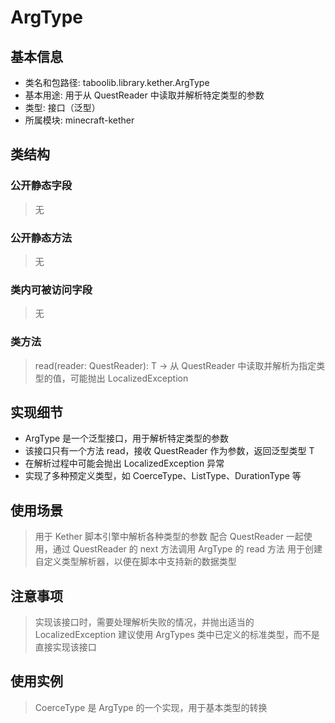 # ArgType

## 基本信息
- 类名和包路径: taboolib.library.kether.ArgType
- 基本用途: 用于从 QuestReader 中读取并解析特定类型的参数
- 类型: 接口（泛型）
- 所属模块: minecraft-kether

## 类结构
### 公开静态字段
> 无

### 公开静态方法
> 无

### 类内可被访问字段
> 无

### 类方法
> read(reader: QuestReader): T -> 从 QuestReader 中读取并解析为指定类型的值，可能抛出 LocalizedException

## 实现细节
- ArgType 是一个泛型接口，用于解析特定类型的参数
- 该接口只有一个方法 read，接收 QuestReader 作为参数，返回泛型类型 T
- 在解析过程中可能会抛出 LocalizedException 异常
- 实现了多种预定义类型，如 CoerceType、ListType、DurationType 等

## 使用场景
> 用于 Kether 脚本引擎中解析各种类型的参数
> 配合 QuestReader 一起使用，通过 QuestReader 的 next 方法调用 ArgType 的 read 方法
> 用于创建自定义类型解析器，以便在脚本中支持新的数据类型

## 注意事项
> 实现该接口时，需要处理解析失败的情况，并抛出适当的 LocalizedException
> 建议使用 ArgTypes 类中已定义的标准类型，而不是直接实现该接口

## 使用实例
> CoerceType 是 ArgType 的一个实现，用于基本类型的转换

